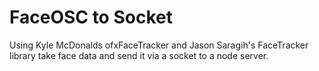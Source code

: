 # FaceOSC to Socket

Using Kyle McDonalds ofxFaceTracker and Jason Saragih's FaceTracker library take face data and send it via a socket to a node server.